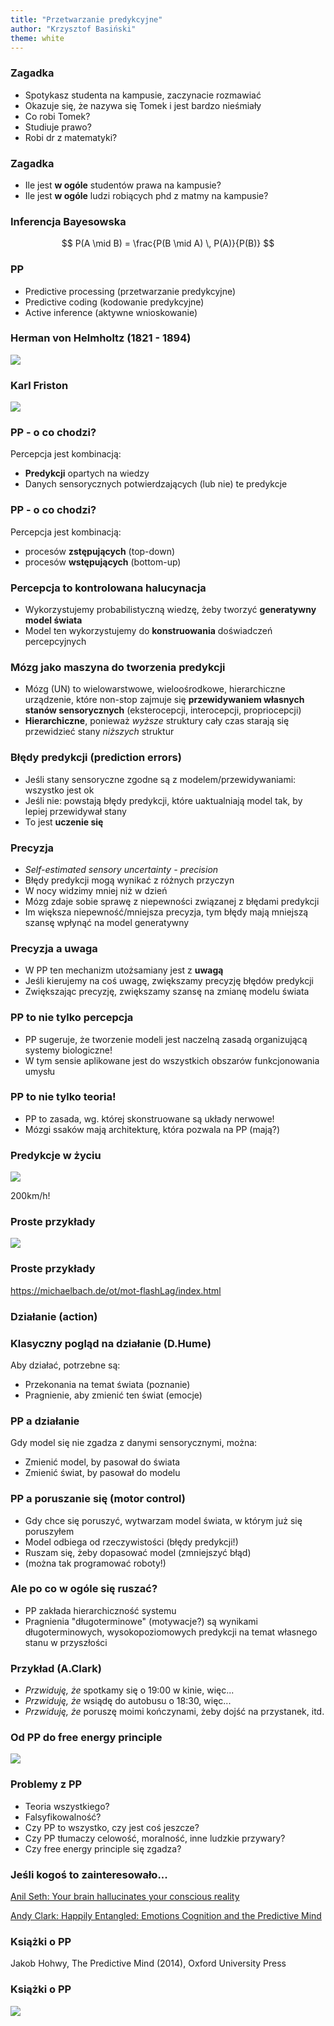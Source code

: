 ```yaml
---
title: "Przetwarzanie predykcyjne"
author: "Krzysztof Basiński"
theme: white
---
```



### Zagadka

- Spotykasz studenta na kampusie, zaczynacie rozmawiać
- Okazuje się, że nazywa się Tomek i jest bardzo nieśmiały
- Co robi Tomek? 
- Studiuje prawo?
- Robi dr z matematyki?

### Zagadka

- Ile jest **w ogóle** studentów prawa na kampusie?
- Ile jest **w ogóle** ludzi robiących phd z matmy na kampusie?


### Inferencja Bayesowska

$$ P(A \mid B) = \frac{P(B \mid A) \, P(A)}{P(B)} $$

### PP

- Predictive processing (przetwarzanie predykcyjne)
- Predictive coding (kodowanie predykcyjne)
- Active inference (aktywne wnioskowanie)


### Herman von Helmholtz (1821 - 1894)

<img src="img/02_helmholtz.jpg">


### Karl Friston

<img src="img/02_friston.jpg">


### PP - o co chodzi?

Percepcja jest kombinacją:

- **Predykcji** opartych na wiedzy
- Danych sensorycznych potwierdzających (lub nie) te predykcje

### PP - o co chodzi?

Percepcja jest kombinacją:

- procesów **zstępujących** (top-down)
- procesów **wstępujących** (bottom-up)

### Percepcja to kontrolowana halucynacja

- Wykorzystujemy probabilistyczną wiedzę, żeby tworzyć **generatywny model świata**
- Model ten wykorzystujemy do **konstruowania** doświadczeń percepcyjnych

### Mózg jako maszyna do tworzenia predykcji

- Mózg (UN) to wielowarstwowe, wieloośrodkowe, hierarchiczne urządzenie, które non-stop zajmuje się **przewidywaniem własnych stanów sensorycznych** (eksterocepcji, interocepcji, propriocepcji)
- **Hierarchiczne**, ponieważ _wyższe_ struktury cały czas starają się przewidzieć stany _niższych_ struktur

### Błędy predykcji (prediction errors)

- Jeśli stany sensoryczne zgodne są z modelem/przewidywaniami: wszystko jest ok
- Jeśli nie: powstają błędy predykcji, które uaktualniają model tak, by lepiej przewidywał stany
- To jest **uczenie się**

### Precyzja

- _Self-estimated sensory uncertainty - precision_
- Błędy predykcji mogą wynikać z różnych przyczyn
- W nocy widzimy mniej niż w dzień
- Mózg zdaje sobie sprawę z niepewności związanej z błędami predykcji
- Im większa niepewność/mniejsza precyzja, tym błędy mają mniejszą szansę wpłynąć na model generatywny

### Precyzja a uwaga

- W PP ten mechanizm utożsamiany jest z **uwagą**
- Jeśli kierujemy na coś uwagę, zwiększamy precyzję błędów predykcji
- Zwiększając precyzję, zwiększamy szansę na zmianę modelu świata

### PP to nie tylko percepcja

- PP sugeruje, że tworzenie modeli jest naczelną zasadą organizującą systemy biologiczne!
- W tym sensie aplikowane jest do wszystkich obszarów funkcjonowania umysłu

### PP to nie tylko teoria! 

- PP to zasada, wg. której skonstruowane są układy nerwowe!
- Mózgi ssaków mają architekturę, która pozwala na PP (mają?)

### Predykcje w życiu

<img src="img/02_serena.jpg">

200km/h!

### Proste przykłady

<img src="img/02_flash_lag.gif">

### Proste przykłady

<https://michaelbach.de/ot/mot-flashLag/index.html>

### Działanie (action)

### Klasyczny pogląd na działanie (D.Hume)

Aby działać, potrzebne są:

- Przekonania na temat świata (poznanie)
- Pragnienie, aby zmienić ten świat (emocje)

### PP a działanie

Gdy model się nie zgadza z danymi sensorycznymi, można:

- Zmienić model, by pasował do świata
- Zmienić świat, by pasował do modelu

### PP a poruszanie się (motor control)

- Gdy chce się poruszyć, wytwarzam model świata, w którym już się poruszyłem
- Model odbiega od rzeczywistości (błędy predykcji!)
- Ruszam się, żeby dopasować model (zmniejszyć błąd)
- (można tak programować roboty!)

### Ale po co w ogóle się ruszać?

- PP zakłada hierarchiczność systemu
- Pragnienia "długoterminowe" (motywacje?) są wynikami długoterminowych, wysokopoziomowych predykcji na temat własnego stanu w przyszłości

### Przykład (A.Clark)

- _Przwiduję, że_ spotkamy się o 19:00 w kinie, więc...
- _Przwiduję, że_ wsiądę do autobusu o 18:30, więc...
- _Przwiduję, że_ poruszę moimi kończynami, żeby dojść na przystanek, itd.

### Od PP do free energy principle

<img src="img/02_friston.jpg">

### Problemy z PP

- Teoria wszystkiego?
- Falsyfikowalność?
- Czy PP to wszystko, czy jest coś jeszcze?
- Czy PP tłumaczy celowość, moralność, inne ludzkie przywary?
- Czy free energy principle się zgadza?

### Jeśli kogoś to zainteresowało...

[Anil Seth: Your brain hallucinates your conscious reality](https://www.youtube.com/watch?v=lyu7v7nWzfo)

[Andy Clark: Happily Entangled: Emotions Cognition and the Predictive Mind](https://www.youtube.com/watch?v=OS3RM3F8YmE)


### Książki o PP

Jakob Hohwy, The Predictive Mind (2014), Oxford University Press

### Książki o PP

<img src="img/02_surfing.png">